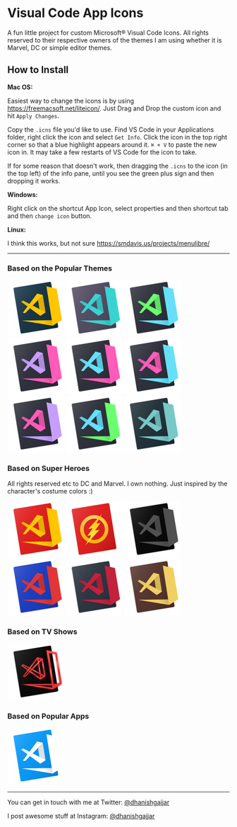 Visual Code App Icons
======================================

A fun little project for custom Microsoft® Visual Code Icons. All rights reserved to their respective owners of the themes I am using whether it is Marvel, DC or simple editor themes.

## How to Install

**Mac OS:**

Easiest way to change the icons is by using https://freemacsoft.net/liteicon/. Just Drag and Drop the custom icon and hit `Apply Changes`.

Copy the `.icns` file you'd like to use. Find VS Code in your Applications folder, right click the icon and select `Get Info`. Click the icon in the top right corner so that a blue highlight appears around it. `⌘ + V` to paste the new icon in. It may take a few restarts of VS Code for the icon to take.

If for some reason that doesn't work, then dragging the `.icns` to the icon (in the top left) of the info pane, until you see the green plus sign and then dropping it works.

**Windows:**

Right click on the shortcut App Icon, select properties and then shortcut tab and then `change icon` button.

**Linux:**

I think this works, but not sure https://smdavis.us/projects/menulibre/

---

### Based on the Popular Themes

<img src="svg/cobalt2.svg" alt="Cobalt 2" title="Cobalt2" width="128"/> <img src="svg/levelup.svg" alt="LevelUp Tutorials" width="128"/> <img src="svg/dracula.svg" alt="Dracula" width="128"/> <img src="svg/dracula_one.svg" alt="Dracula Option One" width="128"/> <img src="svg/dracula_two.svg" alt="Dracula Option Two" width="128"/> <img src="svg/dracula_three.svg" alt="Dracula Option Three" width="128"/> <img src="svg/dracula_four.svg" alt="Dracula Option Four" width="128"/> <img src="svg/dracula_five.svg" alt="Dracula Option Five" width="128"/> <img src="svg/oceanic-next.svg" alt="Oceanic Next" width="128"/>

### Based on Super Heroes

All rights reserved etc to DC and Marvel. I own nothing. Just inspired by the character's costume colors :)

<img src="svg/flash.svg" alt="Flash" width="128"/> <img src="svg/flash_alternative.svg" alt="Flash Alternative" width="128"/> <img src="svg/batman.svg" alt="Batman" width="128"/> <img src="svg/spiderman.svg" alt="Spider-Man" width="128"/> <img src="svg/daredevil.svg" alt="daredevil" width="128"/> <img src="svg/luke_cage.svg" alt="Luke Cage" width="128"/>


### Based on TV Shows
<img src="svg/stranger_things.svg" alt="Stranger Things" width="128"/>

### Based on Popular Apps
<img src="svg/xcode.svg" alt="Xcode" width="128"/>

----

You can get in touch with me at Twitter: [@dhanishgajjar](https://twitter.com/dhanishgajjar)

I post awesome stuff at
Instagram: [@dhanishgajjar](https://instagram.com/dhanishgajjar)
